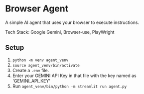 # Browser Agent

A simple AI agent that uses your browser to execute instructions.

Tech Stack: Google Gemini, Browser-use, PlayWright

## Setup

1. `python -m venv agent_venv`
2. `source agent_venv/bin/activate`
3. Create a `.env` file.
4. Enter your GEMINI API Key in that file with the key named as 'GEMINI_API_KEY'
5. Run `agent_venv/bin/python -m streamlit run agent.py`

